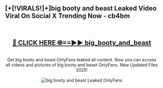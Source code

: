 <h2>[+[!VIRALS!]+]big booty and beast Leaked Video Viral On Social X Trending Now - cb4bm</h2>
<br>
<div align="center">
<h2><a href="https://libra.edu.pl?big_booty_and_beast" rel="nofollow">🔴 CLICK HERE 🌐==►► big_booty_and_beast</a></h2>
<br>
Get big booty and beast OnlyFans leaked all content. Now you can access all videos and pictures of big booty and beast OnlyFans. New Updated Files 2025!
<br>
<br>
<a href="https://libra.edu.pl?big_booty_and_beast" rel="nofollow" data-target="animated-image.originalLink"><img src="https://i.ibb.co.com/WyWwxjT/player-gif2.gif" alt="big booty and beast Leaked OnlyFans" style="max-width: 100%; display: inline-block;" data-target="animated-image.originalImage"></a>
</div>
<br>